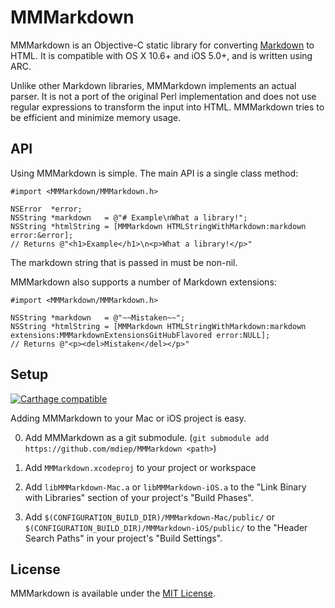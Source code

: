 # MMMarkdown
MMMarkdown is an Objective-C static library for converting [Markdown][] to HTML. It is compatible with OS X 10.6+ and iOS 5.0+, and is written using ARC.

Unlike other Markdown libraries, MMMarkdown implements an actual parser. It is not a port of the original Perl implementation and does not use regular expressions to transform the input into HTML. MMMarkdown tries to be efficient and minimize memory usage.

[Markdown]: http://daringfireball.net/projects/markdown/

## API
Using MMMarkdown is simple. The main API is a single class method:

    #import <MMMarkdown/MMMarkdown.h>
    
    NSError  *error;
    NSString *markdown   = @"# Example\nWhat a library!";
    NSString *htmlString = [MMMarkdown HTMLStringWithMarkdown:markdown error:&error];
    // Returns @"<h1>Example</h1>\n<p>What a library!</p>"

The markdown string that is passed in must be non-nil.

MMMarkdown also supports a number of Markdown extensions:

    #import <MMMarkdown/MMMarkdown.h>
    
    NSString *markdown   = @"~~Mistaken~~";
    NSString *htmlString = [MMMarkdown HTMLStringWithMarkdown:markdown extensions:MMMarkdownExtensionsGitHubFlavored error:NULL];
    // Returns @"<p><del>Mistaken</del></p>"

## Setup

[![Carthage compatible](https://img.shields.io/badge/Carthage-compatible-4BC51D.svg?style=flat)](https://github.com/Carthage/Carthage)

Adding MMMarkdown to your Mac or iOS project is easy.

0. Add MMMarkdown as a git submodule. (`git submodule add https://github.com/mdiep/MMMarkdown <path>`)

0. Add `MMMarkdown.xcodeproj` to your project or workspace

0. Add `libMMMarkdown-Mac.a` or `libMMMarkdown-iOS.a` to the "Link Binary with Libraries" section of your project's "Build Phases".

0. Add `$(CONFIGURATION_BUILD_DIR)/MMMarkdown-Mac/public/` or `$(CONFIGURATION_BUILD_DIR)/MMMarkdown-iOS/public/` to the "Header Search Paths" in your project's "Build Settings".

## License
MMMarkdown is available under the [MIT License][].

[MIT License]: http://opensource.org/licenses/mit-license.php


